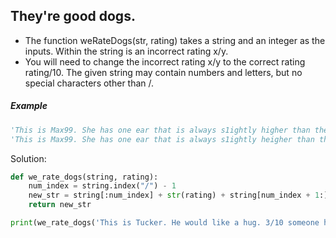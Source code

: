 ## They're good dogs. 

- The function weRateDogs(str, rating) takes a string and an integer as the inputs. Within the string is an incorrect rating x/y.
- You will need to change the incorrect rating x/y to the correct rating rating/10. The given string may contain numbers and letters, but no special characters other than /.  

##### Example  

```python            
'This is Max99. She has one ear that is always s1ightly higher than the other 4/10 wonky af' => 11
'This is Max99. She has one ear that is always s1ightly heigher than the other 11/10 wonky af'
```
Solution:

```python
def we_rate_dogs(string, rating):
    num_index = string.index("/") - 1 
    new_str = string[:num_index] + str(rating) + string[num_index + 1:] 
    return new_str

print(we_rate_dogs('This is Tucker. He would like a hug. 3/10 someone hug him', 11)) # ".... 11/10 somenone hug him" 
```